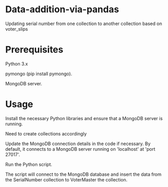 # Data-addition-via-pandas

Updating serial number from one collection to another collection based on voter_slips



# Prerequisites

Python 3.x

pymongo  (pip install pymongo).

MongoDB server.

# Usage

Install the necessary Python libraries and ensure that a MongoDB server is running.

Need to create collections accordingly

Update the MongoDB connection details in the code if necessary. By default, it connects to a MongoDB server running on 'localhost' at 'port 27017'.

Run the Python script.

The script will connect to the MongoDB database and insert the data from the SerialNumber collection to VoterMaster the collection.
